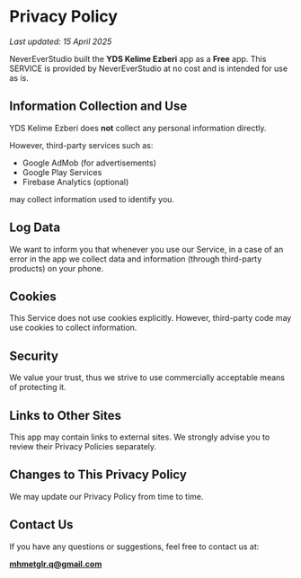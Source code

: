 # Privacy Policy

_Last updated: 15 April 2025_

NeverEverStudio built the **YDS Kelime Ezberi** app as a **Free** app. This SERVICE is provided by NeverEverStudio at no cost and is intended for use as is.

## Information Collection and Use
YDS Kelime Ezberi does **not** collect any personal information directly.

However, third-party services such as:

- Google AdMob (for advertisements)
- Google Play Services
- Firebase Analytics (optional)

may collect information used to identify you.

## Log Data
We want to inform you that whenever you use our Service, in a case of an error in the app we collect data and information (through third-party products) on your phone.

## Cookies
This Service does not use cookies explicitly. However, third-party code may use cookies to collect information.

## Security
We value your trust, thus we strive to use commercially acceptable means of protecting it.

## Links to Other Sites
This app may contain links to external sites. We strongly advise you to review their Privacy Policies separately.

## Changes to This Privacy Policy
We may update our Privacy Policy from time to time.

## Contact Us
If you have any questions or suggestions, feel free to contact us at:

**mhmetglr.q@gmail.com**

